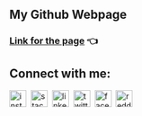 ## My Github Webpage
### [Link for the page](https://pavanpatil45.github.io/P4V4N-Page/) 👈


## Connect with me:  
<a href="https://instagram.com/p4v4n" target="blank"><img align="center" src="/pavanpatil45/pavanpatil45/blob/main/connect with me/insta.png" alt="instagram" width="30" /></a>&nbsp;
<a href="https://stackoverflow.com/users/14926087/pavan-patil?tab=profile " target="blank"><img align="center" src="/connect with me/stack.svg" alt="stack-overflow" height="30" width="30" /></a>&nbsp;
<a href="https://linkedin.com/in/pavan-patil-445a33150" target="blank"><img align="center" src="/connect with me/linkedin.webp" alt="linkedin" height="30" width="30" /></a>&nbsp;
<a href="https://twitter.com/pavanpatil45" target="blank"><img align="center" src="/connect with me/twitter.png" alt="twitter" width="30" /></a>&nbsp;
<a href="https://facebook.com/pavanpatil450" target="blank"><img align="center" src="/connect with me/facebook.webp" alt="facebook" height="30" width="30" /></a>&nbsp;
<a href="https://www.reddit.com/user/p4v4n_45" target="blank"><img align="center" src="/connect with me/reddit.svg" alt="reddit" width="30" /></a>&nbsp;

